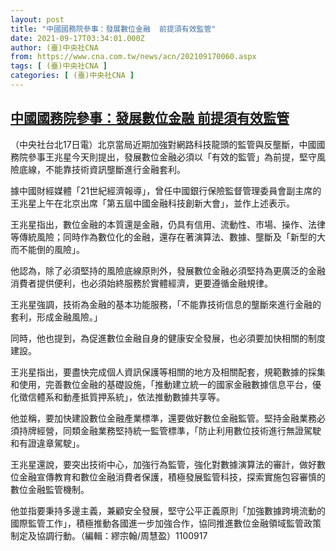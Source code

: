 ```yaml
---
layout: post
title: "中國國務院參事：發展數位金融  前提須有效監管"
date: 2021-09-17T03:34:01.000Z
author: (臺)中央社CNA
from: https://www.cna.com.tw/news/acn/202109170060.aspx
tags: [ (臺)中央社CNA ]
categories: [ (臺)中央社CNA ]
---
```

<!--1631849641000-->
[中國國務院參事：發展數位金融  前提須有效監管](https://www.cna.com.tw/news/acn/202109170060.aspx)
------

<div>
<div></div><div class="paragraph"><p>（中央社台北17日電）北京當局近期加強對網路科技龍頭的監管與反壟斷，中國國務院參事王兆星今天則提出，發展數位金融必須以「有效的監管」為前提，堅守風險底線，不能靠技術資訊壟斷進行金融套利。</p><p>據中國財經媒體「21世紀經濟報導」，曾任中國銀行保險監督管理委員會副主席的王兆星上午在北京出席「第五屆中國金融科技創新大會」，並作上述表示。</p><p>王兆星指出，數位金融的本質還是金融，仍具有信用、流動性、市場、操作、法律等傳統風險；同時作為數位化的金融，還存在著演算法、數據、壟斷及「新型的大而不能倒的風險」。</p><p>他認為，除了必須堅持的風險底線原則外，發展數位金融必須堅持為更廣泛的金融消費者提供便利，也必須始終服務於實體經濟，更要遵循金融規律。</p><p>王兆星強調，技術為金融的基本功能服務，「不能靠技術信息的壟斷來進行金融的套利，形成金融風險。」</p><p>同時，他也提到，為促進數位金融自身的健康安全發展，也必須要加快相關的制度建設。</p><p>王兆星指出，要盡快完成個人資訊保護等相關的地方及相關配套，規範數據的採集和使用，完善數位金融的基礎設施，「推動建立統一的國家金融數據信息平台，優化徵信體系和動產抵質押系統」，依法推動數據共享等。</p><p>他並稱，要加快建設數位金融產業標準，還要做好數位金融監管。堅持金融業務必須持牌經營，同類金融業務堅持統一監管標準，「防止利用數位技術進行無證駕駛和有證違章駕駛」。</p><p>王兆星還說，要突出技術中心，加強行為監管，強化對數據演算法的審計，做好數位金融宣傳教育和數位金融消費者保護，積極發展監管科技，探索實施包容審慎的數位金融監管機制。</p><p>他並指要秉持多邊主義，兼顧安全發展，堅守公平正義原則「加強數據跨境流動的國際監管工作」，積極推動各國進一步加強合作，協同推進數位金融領域監管政策制定及協調行動。（編輯：繆宗翰/周慧盈）1100917</p></div>
</div>
